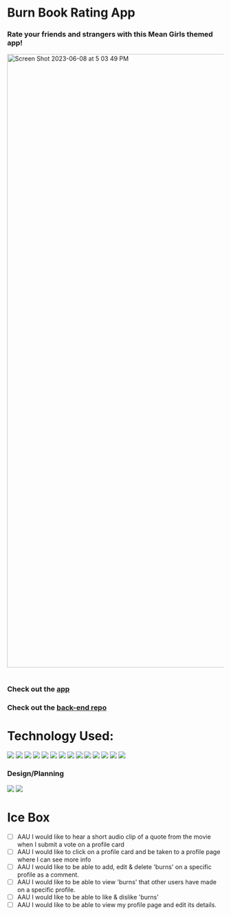 # Burn Book Rating App

### Rate your friends and strangers with this Mean Girls themed app!

<img width="1423" alt="Screen Shot 2023-06-08 at 5 03 49 PM" src="https://github.com/kmhdesign123/burn-book-front/assets/127788664/80bb244b-32af-486f-94a9-c4a8f8a23901">

#

### Check out the [app](https://burn-book.netlify.app/)

### Check out the [back-end repo](https://github.com/kmhdesign123/burn-book-back.git)
#
# Technology Used:

<img src="https://img.shields.io/badge/GitHub-100000?style=for-the-badge&logo=github&logoColor=white">

<img src="https://img.shields.io/badge/GIT-E44C30?style=for-the-badge&logo=git&logoColor=white">

<img src="https://img.shields.io/badge/Markdown-000000?style=for-the-badge&logo=markdown&logoColor=white">

<img src="https://img.shields.io/badge/HTML5-E34F26?style=for-the-badge&logo=html5&logoColor=white">

<img src="https://img.shields.io/badge/CSS3-1572B6?style=for-the-badge&logo=css3&logoColor=white">

<img src="https://img.shields.io/badge/JavaScript-F7DF1E?style=for-the-badge&logo=javascript&logoColor=black">

<img src="https://img.shields.io/badge/Node.js-43853D?style=for-the-badge&logo=node.js&logoColor=white">

<img src="https://img.shields.io/badge/TypeScript-007ACC?style=for-the-badge&logo=typescript&logoColor=white">

<img src="https://img.shields.io/badge/Sequelize-52B0E7?style=for-the-badge&logo=Sequelize&logoColor=white">

<img src="https://img.shields.io/badge/React-20232A?style=for-the-badge&logo=react&logoColor=61DAFB">

<img src="https://img.shields.io/badge/PostgreSQL-316192?style=for-the-badge&logo=postgresql&logoColor=white">

<img src="https://img.shields.io/badge/Netlify-00C7B7?style=for-the-badge&logo=netlify&logoColor=white">

<img src="https://img.shields.io/badge/Supabase-181818?style=for-the-badge&logo=supabase&logoColor=white">

<img src="https://img.shields.io/badge/Visual_Studio_Code-0078D4?style=for-the-badge&logo=visual%20studio%20code&logoColor=white">

### Design/Planning
<img src="https://img.shields.io/badge/Trello-0052CC?style=for-the-badge&logo=trello&logoColor=white"/>

<img src="https://img.shields.io/badge/Adobe%20Illustrator-FF9A00?style=for-the-badge&logo=adobe%20illustrator&logoColor=white"/>

#
# Ice Box
- [ ] AAU I would like to hear a short audio clip of a quote from the movie when I submit a vote on a profile card
- [ ] AAU I would like to click on a profile card and be taken to a profile page where I can see more info
- [ ] AAU I would like to be able to add, edit & delete 'burns' on a specific profile as a comment.
- [ ] AAU I would like to be able to view 'burns' that other users have made on a specific profile.
- [ ] AAU I would like to be able to like & dislike 'burns'
- [ ] AAU I would like to be able to view my profile page and edit its details.